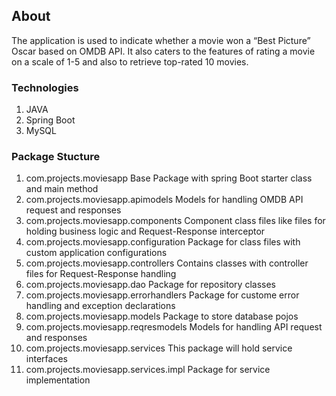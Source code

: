
## About
The application is used to indicate whether a movie won a “Best Picture” Oscar based on OMDB API. It also caters to the features of rating a movie on a scale of 1-5 and also to retrieve top-rated 10 movies.

### Technologies
 1. JAVA
 2. Spring Boot
 3. MySQL

### Package Stucture
1. com.projects.moviesapp 
Base Package with spring Boot starter class and main method
2. com.projects.moviesapp.apimodels
Models for handling OMDB API request and responses
3. com.projects.moviesapp.components
Component class files like files for holding business logic and Request-Response interceptor
4. com.projects.moviesapp.configuration
Package for class files with custom application configurations
5. com.projects.moviesapp.controllers
Contains classes with controller files for Request-Response handling
6. com.projects.moviesapp.dao
Package for repository classes
7. com.projects.moviesapp.errorhandlers
Package for custome error handling and exception declarations
8. com.projects.moviesapp.models
Package to store database pojos
9. com.projects.moviesapp.reqresmodels
Models for handling API request and responses
10. com.projects.moviesapp.services
This package will hold service interfaces
11. com.projects.moviesapp.services.impl
Package for service implementation
